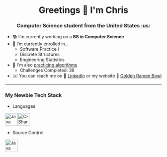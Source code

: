<h1 align="center">Greetings 👋 I'm Chris</h1>
<h3 align="center">Computer Science student from the United States :us:</h3>

- 📚 I’m currently working on a **BS in Computer Science**
- 🌱 I’m currently enrolled in...
    - Software Practice I
    - Discrete Structures
    - Engineering Statistics
- 🧮 I'm also [practicing algorithms](https://github.com/KrisAirdancer/Algs-Practice)
    - Challenges Completed: 38
- ✉️ You can reach me on 🔗 [LinkedIn](www.linkedin.com/in/chris-s-marston) or my website 🍜 [Golden Ramen Bowl](https://goldenramenbowl.com/)

---

### My Newbie Tech Stack
- Languages
<p align="left">
<img src="https://www.vectorlogo.zone/logos/java/java-icon.svg" alt="Java" width="40" height="40"/><img src="https://brandeps.com/logo-download/C/C-Sharp-logo-vector-01.svg" alt="C-Sharp" width="40" height="40"/> 
 </p>

- Source Control
<p align="left">
<img src="https://www.vectorlogo.zone/logos/git-scm/git-scm-icon.svg" alt="Java" width="40" height="40"/>
</p>
 
 
 
<!--
THIS SECTION DOESN'T APPEAR IN THE PREVIEW OR ON GITHUB - use it for notes & reference material

**KrisAirdancer/KrisAirdancer** is a ✨ _special_ ✨ repository because its `README.md` (this file) appears on your GitHub profile.

Here are some ideas to get you started:

- 🔭 I’m currently working on a BS in Computer Science
- 🌱 I’m currently learning Java & pen sketching
- 📫 You can reach me on LinkedIn or my [website](goldenramenbowl.com)
- ⚡ Fun fact: 

### Github Stats
- [Stats Block](https://github.com/anuraghazra/github-readme-stats)
My Stats Block
[![Chris's GitHub stats](https://github-readme-stats.vercel.app/api?username=KrisAirdancer)](https://github.com/anuraghazra/github-readme-stats)
Other Stats Stuff
- [LeetCode Badge](https://github.com/cascandaliato/leetcode-badge)

### Emoji Sources
- https://github.com/ikatyang/emoji-cheat-sheet
- https://gist.github.com/rxaviers/7360908

[A place to get logos for this README - see below for how to insert](https://www.vectorlogo.zone/)
<img src="https://www.vectorlogo.zone/logos/javascript/javascript-icon.svg" alt="javascript" width="40" height="40"/> 


-->

